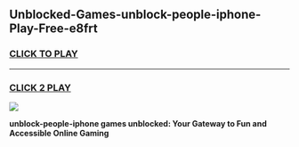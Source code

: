 
## Unblocked-Games-unblock-people-iphone-Play-Free-e8frt
<h3>
<a href="https://premium76.site?title=unblock-people-iphone&ref=18A1">CLICK TO PLAY</a></h3>
<hr>

<h3>
<a href="https://premium76.site?title=unblock-people-iphone&ref=18A1">CLICK 2 PLAY</a>
  
</h3>

<a href="https://premium76.site?title=unblock-people-iphone&ref=18A1"><img src="https://clearcache.store/games.png"></a>


**unblock-people-iphone games unblocked: Your Gateway to Fun and Accessible Online Gaming**
